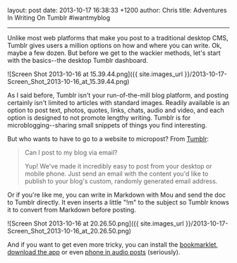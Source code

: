 layout: post
date: 2013-10-17 16:38:33 +1200
author: Chris
title: Adventures In Writing On Tumblr #iwantmyblog


----

<!-- excerpt -->

Unlike most web platforms that make you post to a traditional desktop CMS, Tumblr gives users a million options on how and where you can write. Ok, maybe a few dozen. But before we get to the wackier methods, let's start with the basics--the desktop Tumblr dashboard.

<!-- /excerpt -->

![Screen Shot 2013-10-16 at 15.39.44.png]({{ site.images_url }}/2013-10-17-Screen_Shot_2013-10-16_at_15.39.44.png)

As I said before, Tumblr isn't your run-of-the-mill blog platform, and posting certainly isn't limited to articles with standard images. Readily available is an option to post text, photos, quotes, links, chats, audio and video, and each option is designed to not promote lengthy writing. Tumblr is for microblogging--sharing small snippets of things you find interesting. 

But who wants to have to go to a website to micropost? From [Tumblr](http://www.tumblr.com/docs/en/email_publishing):

> Can I post to my blog via email?
>
> Yup! We've made it incredibly easy to post from your desktop or mobile phone. Just send an email with the content you'd like to publish to your blog's custom, randomly generated email address.

Or if you're like me, you can write in Markdown with Mou and send the doc to Tumblr directly. It even inserts a little "!m" to the subject so Tumblr knows it to convert from Markdown before posting. 

![Screen Shot 2013-10-16 at 20.26.50.png]({{ site.images_url }}/2013-10-17-Screen_Shot_2013-10-16_at_20.26.50.png)

And if you want to get even more tricky, you can install the [bookmarklet](http://www.tumblr.com/apps), [download the app](https://itunes.apple.com/us/app/tumblr/id305343404#_=_) or even [phone in audio posts](http://www.tumblr.com/tips) (seriously).
